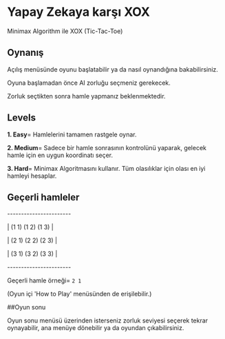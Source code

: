 # Yapay Zekaya karşı XOX

Minimax Algorithm ile XOX (Tic-Tac-Toe)

## Oynanış

Açılış menüsünde oyunu başlatabilir ya da nasıl oynandığına bakabilirsiniz.

Oyuna başlamadan önce AI zorluğu seçmeniz gerekecek.

Zorluk seçtikten sonra hamle yapmanız beklenmektedir.

## Levels

**1. Easy**= Hamlelerini tamamen rastgele oynar.

**2. Medium**= Sadece bir hamle sonrasının kontrolünü yaparak, gelecek hamle için en uygun koordinatı seçer.

**3. Hard**= Minimax Algoritmasını kullanır. Tüm olasılıklar için olası en iyi hamleyi hesaplar. 

## Geçerli hamleler

\-----------------------

|  (1 1) (1 2) (1 3)  | 

|  (2 1) (2 2) (2 3)  | 

|  (3 1) (3 2) (3 3)  |

\-----------------------

Geçerli hamle örneği= `2 1`

(Oyun içi 'How to Play' menüsünden de erişilebilir.)

##Oyun sonu

Oyun sonu menüsü üzerinden isterseniz zorluk seviyesi seçerek tekrar oynayabilir, ana menüye dönebilir ya da oyundan çıkabilirsiniz. 